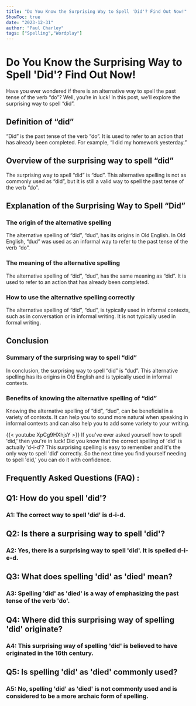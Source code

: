 ```yaml
---
title: "Do You Know the Surprising Way to Spell 'Did'? Find Out Now!"
ShowToc: true 
date: "2023-12-31"
author: "Paul Charley" 
tags: ["Spelling","Wordplay"]
---
```

# Do You Know the Surprising Way to Spell 'Did'? Find Out Now!

Have you ever wondered if there is an alternative way to spell the past tense of the verb “do”? Well, you’re in luck! In this post, we’ll explore the surprising way to spell “did”.

## Definition of “did”

“Did” is the past tense of the verb “do”. It is used to refer to an action that has already been completed. For example, “I did my homework yesterday.”

## Overview of the surprising way to spell “did”

The surprising way to spell “did” is “dud”. This alternative spelling is not as commonly used as “did”, but it is still a valid way to spell the past tense of the verb “do”.

## Explanation of the Surprising Way to Spell “Did”

### The origin of the alternative spelling

The alternative spelling of “did”, “dud”, has its origins in Old English. In Old English, “dud” was used as an informal way to refer to the past tense of the verb “do”.

### The meaning of the alternative spelling

The alternative spelling of “did”, “dud”, has the same meaning as “did”. It is used to refer to an action that has already been completed.

### How to use the alternative spelling correctly

The alternative spelling of “did”, “dud”, is typically used in informal contexts, such as in conversation or in informal writing. It is not typically used in formal writing.

## Conclusion

### Summary of the surprising way to spell “did”

In conclusion, the surprising way to spell “did” is “dud”. This alternative spelling has its origins in Old English and is typically used in informal contexts.

### Benefits of knowing the alternative spelling of “did”

Knowing the alternative spelling of “did”, “dud”, can be beneficial in a variety of contexts. It can help you to sound more natural when speaking in informal contexts and can also help you to add some variety to your writing.

{{< youtube XpCg9HXhjsY >}} 
If you've ever asked yourself how to spell 'did,' then you're in luck! Did you know that the correct spelling of 'did' is actually 'd-i-d'? This surprising spelling is easy to remember and it's the only way to spell 'did' correctly. So the next time you find yourself needing to spell 'did,' you can do it with confidence.

## Frequently Asked Questions (FAQ) :
<h2>Q1: How do you spell 'did'?</h2>

<h3>A1: The correct way to spell 'did' is d-i-d.</h3>

<h2>Q2: Is there a surprising way to spell 'did'?</h2>

<h3>A2: Yes, there is a surprising way to spell 'did'. It is spelled d-i-e-d.</h3>

<h2>Q3: What does spelling 'did' as 'died' mean?</h2>

<h3>A3: Spelling 'did' as 'died' is a way of emphasizing the past tense of the verb 'do'.</h3>

<h2>Q4: Where did this surprising way of spelling 'did' originate?</h2>

<h3>A4: This surprising way of spelling 'did' is believed to have originated in the 16th century.</h3>

<h2>Q5: Is spelling 'did' as 'died' commonly used?</h2>

<h3>A5: No, spelling 'did' as 'died' is not commonly used and is considered to be a more archaic form of spelling.</h3>






